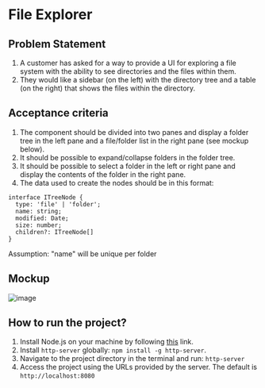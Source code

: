 # File Explorer

## Problem Statement
1. A customer has asked for a way to provide a UI for exploring a file system with the ability to
see directories and the files within them.
2. They would like a sidebar (on the left) with the directory tree and a table (on the right) that shows the files within the directory.

## Acceptance criteria
1. The component should be divided into two panes and display a folder tree in the left pane and a file/folder list in the right pane (see mockup below).
2. It should be possible to expand/collapse folders in the folder tree.
3. It should be possible to select a folder in the left or right pane and display the contents of the folder in the right pane.
4. The data used to create the nodes should be in this format:
```
interface ITreeNode {
  type: 'file' | 'folder';
  name: string;
  modified: Date;
  size: number;
  children?: ITreeNode[]
}
```
Assumption: "name" will be unique per folder

## Mockup

![image](https://github.com/user-attachments/assets/a61bdf86-8426-440d-b8e4-7c927629ce2d)

## How to run the project?
1. Install Node.js on your machine by following [this](https://nodejs.org/en/download/package-manager) link.
2. Install `http-server` globally: `npm install -g http-server`.
3. Navigate to the project directory in the terminal and run: `http-server`
4. Access the project using the URLs provided by the server. The default is `http://localhost:8080`

